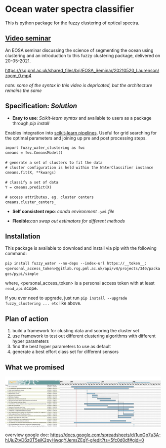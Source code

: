 # Ocean water spectra classifier

This is python package for the fuzzy clustering of optical spectra.

## [Video seminar](https://rsg.pml.ac.uk/shared_files/brj/EOSA_Seminar/20210520_Laurenson/zoom_0.mp4)
An EOSA seminar discussing the science of segmenting the ocean using clustering and an introduction to this fuzzy clustering package, delivered on 20-05-2021.

https://rsg.pml.ac.uk/shared_files/brj/EOSA_Seminar/20210520_Laurenson/zoom_0.mp4

_note: some of the syntax in this video is depricated, but the architecture remains the same_

## __Specification__: _Solution_

* __Easy to use__: _Scikit-learn syntax_ and available to users as a package through _pip install_

Enables integration into [scikit-learn pipelines](https://scikit-learn.org/stable/modules/generated/sklearn.pipeline.Pipeline.html). Useful for grid searching for the optimal parameters and joining up pre and post processing steps.

```
import fuzzy_water_clustering as fwc
cmeans = fwc.CmeansModel()

# generate a set of clusters to fit the data
# cluster configuration is held within the WaterClassifier instance
cmeans.fit(X, **kwargs)

# classify a set of data
Y = cmeans.predict(X)

# access attributes, eg. cluster centers
cmeans.cluster_centers_
```

* __Self consistent repo__: _conda environment `.yml` file_

* __Flexible__:_can swap out estimators for different methods_

## Installation

This package is available to download and install via pip with the following command:

  `pip install fuzzy_water --no-deps --index-url https://__token__:<personal_access_token>@gitlab.rsg.pml.ac.uk/api/v4/projects/340/packages/pypi/simple`

where, <personal_access_token> is a personal access token with at least `read_api` scope.

If you ever need to upgrade, just run `pip install --upgrade fuzzy_clustering ... etc` like above.

## Plan of action

1. build a framework for clusting data and scoring the cluster set
2. use framework to test out different clustering algorithms with different hyper parameters
3. find the best hyper parameters to use as default
4. generate a best effort class set for different sensors

## What we promised

![](docs/2020_CERTO_WP4_updated_Gannt.jpg)

overview google doc: https://docs.google.com/spreadsheets/d/1uoGp7u3A-hUjuZtvD6z0T5eiK2pyHwqqYJemsZEgY-g/edit?ts=5fc0d0df#gid=0
